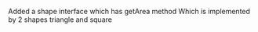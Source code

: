 Added a shape interface which has getArea method
Which is implemented by 2 shapes triangle and square 

